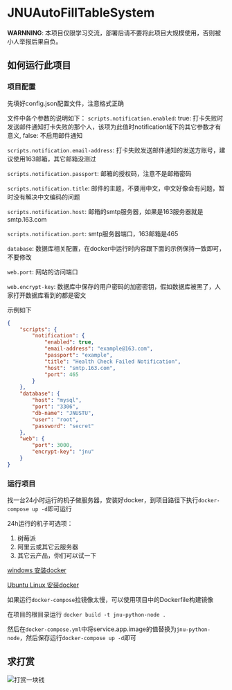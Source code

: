 # JNUAutoFillTableSystem
**WARNNING**: 本项目仅限学习交流，部署后请不要将此项目大规模使用，否则被小人举报后果自负。


## 如何运行此项目
### 项目配置
先填好config.json配置文件，注意格式正确

文件中各个参数的说明如下：
`scripts.notification.enabled`: true: 打卡失败时发送邮件通知打卡失败的那个人，该项为此值时notification域下的其它参数才有意义, false: 不启用邮件通知

`scripts.notification.email-address`: 打卡失败发送邮件通知的发送方账号，建议使用163邮箱，其它邮箱没测过

`scripts.notification.passport`: 邮箱的授权码，注意不是邮箱密码

`scripts.notification.title`: 邮件的主题，不要用中文，中文好像会有问题，暂时没有解决中文编码的问题

`scripts.notification.host`: 邮箱的smtp服务器，如果是163服务器就是smtp.163.com

`scripts.notification.port`: smtp服务器端口，163邮箱是465

`database`: 数据库相关配置，在docker中运行时内容跟下面的示例保持一致即可，不要修改

`web.port`: 网站的访问端口

`web.encrypt-key`: 数据库中保存的用户密码的加密密钥，假如数据库被黑了，人家打开数据库看到的都是密文

示例如下
```json
{
    "scripts": {
        "notification": {
            "enabled": true,
            "email-address": "example@163.com",
            "passport": "example",
            "title": "Health Check Failed Notification",
            "host": "smtp.163.com",
            "port": 465
        }
    },
    "database": {
        "host": "mysql",
        "port": "3306",
        "db-name": "JNUSTU",
        "user": "root",
        "password": "secret"
    },
    "web": {
        "port": 3000,
        "encrypt-key": "jnu"
    }
}
```
### 运行项目
找一台24小时运行的机子做服务器，安装好docker，到项目路径下执行`docker-compose up -d`即可运行

24h运行的机子可选项：
1. 树莓派
2. 阿里云或其它云服务器
3. 其它云产品，你们可以试一下

[windows 安装docker](https://docs.docker.com/docker-for-windows/install/#:~:text=Install%20Docker%20Desktop%20on%20Windows%20%F0%9F%94%97%201%20Double-click,Close%20to%20complete%20the%20installation%20process.%20%E6%9B%B4%E5%A4%9A%E7%BB%93%E6%9E%9C...%20)


[Ubuntu Linux 安装docker](https://docs.docker.com/engine/install/ubuntu/)

如果运行`docker-compose`拉镜像太慢，可以使用项目中的Dockerfile构建镜像

在项目的根目录运行
`docker build -t jnu-python-node .`

然后在`docker-compose.yml`中将service.app.image的值替换为`jnu-python-node`，然后保存运行`docker-compose up -d`即可

## 求打赏
![打赏一块钱](https://img-blog.csdnimg.cn/20191208225402871.jpg?x-oss-process=image/watermark,type_ZmFuZ3poZW5naGVpdGk,shadow_10,text_aHR0cHM6Ly9ibG9nLmNzZG4ubmV0L3dlaXhpbl80MTcyODE5OA==,size_16,color_FFFFFF,t_70)
